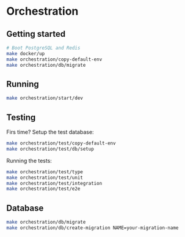 # Orchestration

## Getting started

```bash
# Boot PostgreSQL and Redis
make docker/up 
make orchestration/copy-default-env
make orchestration/db/migrate
```

## Running

```bash
make orchestration/start/dev
```

## Testing

Firs time? Setup the test database:

```bash
make orchestration/test/copy-default-env
make orchestration/test/db/setup
```

Running the tests:

```bash
make orchestration/test/type
make orchestration/test/unit
make orchestration/test/integration
make orchestration/test/e2e
```

## Database

```bash
make orchestration/db/migrate
make orchestration/db/create-migration NAME=your-migration-name
```
